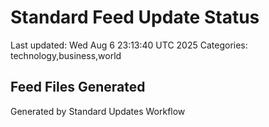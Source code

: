 # Standard Feed Update Status
Last updated: Wed Aug  6 23:13:40 UTC 2025
Categories: technology,business,world

## Feed Files Generated

Generated by Standard Updates Workflow
